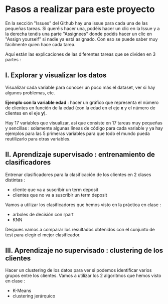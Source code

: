 # **Pasos a realizar para este proyecto**

En la sección "Issues" del Github hay una issue para cada una de las pequeñas tareas. Si queréis hacer una, podéis hacer un clic en la Issue y a la derecha tenéis una parte "Assignees" donde podéis hacer un clic en "Assign yourself" si nadie ya está asignado. Con eso se puede saber muy fácilmente quien hace cada tarea.

Aquí están las explicaciones de las diferentes tareas que se dividen en 3 partes :

## **I. Explorar y visualizar los datos**

Visualizar cada variable para conocer un poco más el dataset, ver si hay algunos problemas, etc.

**Ejemplo con la variable edad** : hacer un gráfico que representa el número de clientes en función de la edad (con la edad en el eje **x** y el número de clientes en el eje **y**).

Hay 17 variables que visualizar, así que consiste en 17 tareas muy pequeñas y sencillas : solamente algunas líneas de código para cada variable y ya hay ejemplos para las 5 primeras variables para que todo el mundo pueda reutilizarlo para otras variables.

## **II. Aprendizaje supervisado : entrenamiento de clasificadores**

Entrenar clasificadores para la clasificación de los clientes en 2 clases distintas :
+ cliente que va a suscribir un term deposit
+ clientes que no va a suscribir un term deposit

 Vamos a utilizar los clasificadores que hemos visto en la práctica en clase :
+ arboles de decisión con rpart
+ KNN

Despues vamos a comparar los resultados obtenidos con el cunjunto de test para elegir el mejor clasificador.

## **III. Aprendizaje no supervisado : clustering de los clientes**

Hacer un clustering de los datos para ver si podemos identificar varios grupos entre los clientes. Vamos a utilizar los 2 algoritmos que hemos visto en clase :
+ K-Means
+ clustering jerárquico





